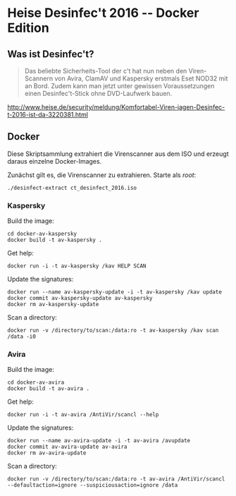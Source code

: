 # Heise Desinfec't 2016 -- Docker Edition

## Was ist Desinfec't?

> Das beliebte Sicherheits-Tool der c't hat nun neben den Viren-Scannern von Avira, ClamAV und Kaspersky erstmals Eset NOD32 mit an Bord. Zudem kann man jetzt unter gewissen Voraussetzungen einen Desinfec't-Stick ohne DVD-Laufwerk bauen. 

http://www.heise.de/security/meldung/Komfortabel-Viren-jagen-Desinfec-t-2016-ist-da-3220381.html

## Docker

Diese Skriptsammlung extrahiert die Virenscanner aus dem ISO und erzeugt daraus einzelne Docker-Images.

Zunächst gilt es, die Virenscanner zu extrahieren. Starte als *root*:

`./desinfect-extract ct_desinfect_2016.iso`

### Kaspersky

Build the image:

	cd docker-av-kaspersky
	docker build -t av-kaspersky .

Get help:

	docker run -i -t av-kaspersky /kav HELP SCAN

Update the signatures:

	docker run --name av-kaspersky-update -i -t av-kaspersky /kav update
	docker commit av-kaspersky-update av-kaspersky
	docker rm av-kaspersky-update

Scan a directory:

	docker run -v /directory/to/scan:/data:ro -t av-kaspersky /kav scan /data -i0

### Avira

Build the image:

	cd docker-av-avira
	docker build -t av-avira .

Get help:

	docker run -i -t av-avira /AntiVir/scancl --help

Update the signatures:

	docker run --name av-avira-update -i -t av-avira /avupdate
	docker commit av-avira-update av-avira
	docker rm av-avira-update

Scan a directory:

	docker run -v /directory/to/scan:/data:ro -t av-avira /AntiVir/scancl --defaultaction=ignore --suspiciousaction=ignore /data
